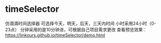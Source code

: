 # timeSelector
仿滴滴时间选择器
可选择今天，明天，后天，三天内时间
小时采用24小时（0-23点）
分钟采用的是10分钟进，可根据自己项目需求更改
查看预览效果：https://linkours.github.io/timeSelector/demo.html
